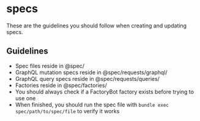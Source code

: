 # specs

These are the guidelines you should follow when creating and updating specs.

## Guidelines

- Spec files reside in @spec/
- GraphQL mutation specs reside in @spec/requests/graphql/
- GraphQL query specs reside in @spec/requests/queries/
- Factories reside in @spec/factories/
- You should always check if a FactoryBot factory exists before trying to use one
- When finished, you should run the spec file with `bundle exec spec/path/to/spec/file` to verify it works
